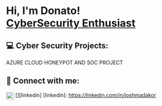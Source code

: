 <h1>Hi, I'm Donato! <br/><a href="https://github.com/DonDon693">CyberSecurity Enthusiast</a>

<h2> 💻 Cyber Security Projects:</h2>
<a [href="https://github.com/DonDon693](https://github.com/DonDon693/BUILDING-A-SOC-AND-HONEYPOT-IN-AZURE)">AZURE CLOUD HONEYPOT AND SOC PROJECT</a>


<h2> 🤳 Connect with me:</h2>

[<img align="left" alt="JoshMadakor | LinkedIn" width="22px" src="https://cdn.jsdelivr.net/npm/simple-icons@v3/icons/linkedin.svg" />][linkedin]
[linkedin]: https://linkedin.com/in/joshmadakor
